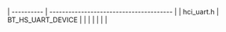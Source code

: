 | ---------- | --------------------------------------- |
| hci_uart.h | BT_HS_UART_DEVICE |
|            |                                         |
|            |                                         |
